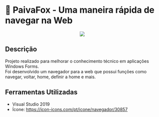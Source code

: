 # :rocket: PaivaFox - Uma maneira rápida de navegar na Web

<p align="center">
  <img src="https://i.imgur.com/ZCO3xM7.png">
</p>

## Descrição
Projeto realizado para melhorar o conhecimento técnico em aplicações Windows Forms.<br>
Foi desenvolvido um navegador para a web que possui funções como navegar, voltar, home, definir a home e mais.

## Ferramentas Utilizadas
- Visual Studio 2019
- Ícone: https://icon-icons.com/pt/icone/navegador/30857
